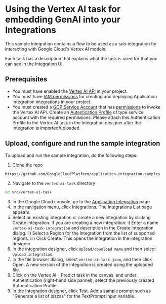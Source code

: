 # Using the Vertex AI task for embedding GenAI into your Integrations

This sample integration contains a flow to be used as a sub-integration for interacting with Google Cloud's Vertex AI models.

Each task has a description that explains what the task is used for that you can see in the Integration UI.

## Prerequisites

- You must have enabled the [Vertex AI API](https://cloud.google.com/vertex-ai/docs/start/cloud-environment) in your project.
- You must have [IAM permissions](https://cloud.google.com/application-integration/docs/predefined-iam-roles-permissions) for creating and deploying Application Integration integrations in your project.
- You must created a [GCP Service Account](https://cloud.google.com/iam/docs/service-accounts-create) that has [permissions](https://cloud.google.com/vertex-ai/docs/general/access-control) to invoke the Vertex AI API. Create an [Autentication Profile](https://cloud.google.com/application-integration/docs/configure-authentication-profiles#service-account) of type service account with the required permissions. Please attach this Authentication Profile to the Vertex AI task in the Integration designer after the Integration is imported/uploaded.

## Upload, configure and run the sample integration

To upload and run the sample integration, do the following steps:

1. Clone the repo

```sh
https://github.com/GoogleCloudPlatform/application-integration-samples.git
```

2. Navigate to the `vertex-ai-task` directory

```sh
cd src/vertex-ai-task
```

3. In the Google Cloud console, go to the [Application Integration](https://console.cloud.google.com/integrations?_ga=2.161317246.2144651509.1683660420-1351281240.1683660420) page
4. In the navigation menu, click Integrations. The Integrations List page appears.
5. Select an existing integration or create a new integration by clicking Create integration.
   If you are creating a new integration:
   i) Enter a name `vertex-ai-task-integration` and description in the Create Integration dialog.
   ii) Select a Region for the integration from the list of supported regions.
   iii) Click Create.
   This opens the integration in the integration designer.
6. In the integration designer, click `Upload/download menu` and then select `Upload integration`.
7. In the file browser dialog, select `vertex-ai-task.json`, and then click Open. A new version of the integration is created using the uploaded file.
8. Click on the Vertex AI - Predict task in the canvas, and under Authentication (right-hand side pannel), select the previously created Authentication Profile.
9. In the Integration designer, click Test. Add a sample prompt such as "Generate a list of pizzas" for the TextPrompt input variable.
